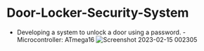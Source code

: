 # Door-Locker-Security-System
- Developing a system to unlock a door using a password. - Microcontroller: ATmega16
![Screenshot 2023-02-15 002305](https://user-images.githubusercontent.com/81518078/219408023-5b186780-46c7-4765-8877-83ada35469f4.png)
